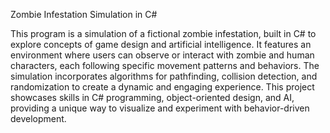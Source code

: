 Zombie Infestation Simulation in C#

This program is a simulation of a fictional zombie infestation, built in C# to explore concepts of game design and artificial intelligence. It features an environment where users can observe or interact with zombie and human characters, each following specific movement patterns and behaviors. The simulation incorporates algorithms for pathfinding, collision detection, and randomization to create a dynamic and engaging experience. This project showcases skills in C# programming, object-oriented design, and AI, providing a unique way to visualize and experiment with behavior-driven development.

